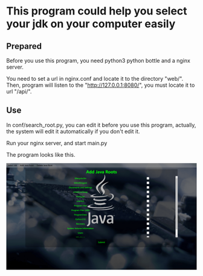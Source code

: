 # This program could help you select your jdk on your computer easily
## Prepared
Before you use this program, you need python3 python bottle and a nginx server.

You need to set a url in nginx.conf and locate it to the directory "web/". Then, program will listen to the "http://127.0.0.1:8080/", you must locate it to url "/api/".
## Use
In conf/search_root.py, you can edit it before you use this program, actually, the system will edit it automatically if you don't edit it.

Run your nginx server, and start main.py

The program looks like this.

![Program ui](ui.png)